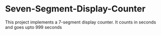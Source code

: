 # Seven-Segment-Display-Counter
This project implements a 7-segment display counter. It counts in seconds and goes upto 999 seconds
